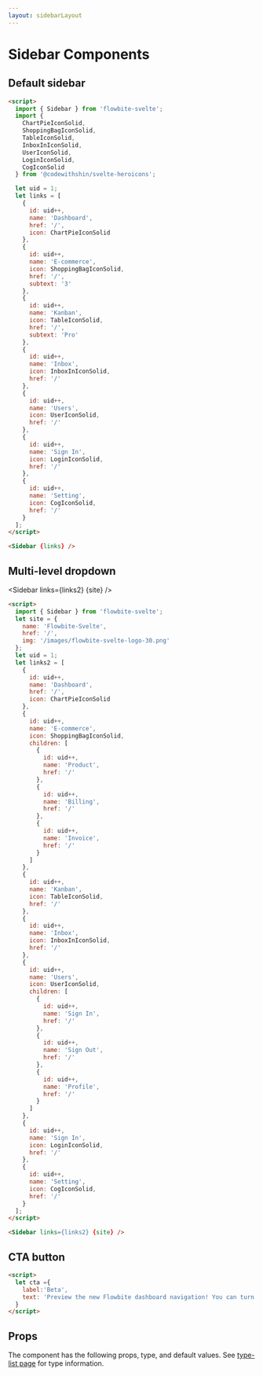 ```yaml
---
layout: sidebarLayout
---
```


<script>
  import { Sidebar, Table, TableDefaultRow } from '$lib/index';
  import componentProps from '../props/Sidebar.json'
  // Props table
  export let items = componentProps.props
	let propHeader = ['Name', 'Type', 'Default']
	// console.log(items)
	let divClass='w-full relative overflow-x-auto shadow-md sm:rounded-lg'

  import {
    ChartPieIconSolid,
    ShoppingBagIconSolid,
    TableIconSolid,
    InboxInIconSolid,
    UserIconSolid,
    LoginIconSolid,
    CogIconSolid
  } from '@codewithshin/svelte-heroicons';
  let site = {
    name: 'Flowbite-Svelte',
    href: '/',
    img: '/images/flowbite-svelte-logo-30.png'
  };
  let uid = 1;
  let links = [
    {
      id: uid++,
      name: 'Dashboard',
      href: '/',
      icon: ChartPieIconSolid
    },
    {
      id: uid++,
      name: 'E-commerce',
      icon: ShoppingBagIconSolid,
      href: '/',
      subtext: '<span class="inline-flex justify-center items-center p-3 ml-3 w-3 h-3 text-sm font-medium text-blue-600 bg-blue-200 rounded-full dark:bg-blue-900 dark:text-blue-200">3</span>'
    },
    {
      id: uid++,
      name: 'Kanban',
      icon: TableIconSolid,
      href: '/',
      subtext: '<span class="inline-flex justify-center items-center px-2 ml-3 text-sm font-medium text-gray-800 bg-gray-200 rounded-full dark:bg-gray-700 dark:text-gray-300">Pro</span>'
    },
    {
      id: uid++,
      name: 'Inbox',
      icon: InboxInIconSolid,
      href: '/'
    },
    {
      id: uid++,
      name: 'Users',
      icon: UserIconSolid,
      href: '/'
    },
    {
      id: uid++,
      name: 'Sign In',
      icon: LoginIconSolid,
      href: '/'
    },
    {
      id: uid++,
      name: 'Setting',
      icon: CogIconSolid,
      href: '/'
    }
  ];
  let links2 = [
    {
      id: uid++,
      name: 'Dashboard',
      href: '/',
      icon: ChartPieIconSolid
    },
    {
      id: uid++,
      name: 'E-commerce',
      icon: ShoppingBagIconSolid,
      children: [
        {
          id: uid++,
          name: 'Product',
          href: '/'
        },
        {
          id: uid++,
          name: 'Billing',
          href: '/'
        },
        {
          id: uid++,
          name: 'Invoice',
          href: '/'
        }
      ]
    },
    {
      id: uid++,
      name: 'Kanban',
      icon: TableIconSolid,
      href: '/'
    },
    {
      id: uid++,
      name: 'Inbox',
      icon: InboxInIconSolid,
      href: '/'
    },
    {
      id: uid++,
      name: 'Users',
      icon: UserIconSolid,
      children: [
        {
          id: uid++,
          name: 'Sign In',
          href: '/'
        },
        {
          id: uid++,
          name: 'Sign Out',
          href: '/'
        },
        {
          id: uid++,
          name: 'Profile',
          href: '/'
        }
      ]
    },
    {
      id: uid++,
      name: 'Sign In',
      icon: LoginIconSolid,
      href: '/'
    },
    {
      id: uid++,
      name: 'Setting',
      icon: CogIconSolid,
      href: '/'
    }
  ];
  let cta ={
    label:'Beta',
    text: 'Preview the new Flowbite dashboard navigation! You can turn the new navigation off for a limited time in your profile.'
  }
</script>

<h1 class="text-3xl w-full dark:text-white pt-16">Sidebar Components</h1>

<h2 class="text-2xl w-full mt-8 dark:text-white py-8" id="Default_sidebar">Default sidebar</h2>

<div class="container flex flex-wrap rounded-xl mx-auto bg-gradient-to-r bg-white dark:bg-gray-900 border border-gray-200 dark:border-gray-700 p-2 sm:p-6">
  <Sidebar {links} />
</div>

```html
<script>
  import { Sidebar } from 'flowbite-svelte';
  import {
    ChartPieIconSolid,
    ShoppingBagIconSolid,
    TableIconSolid,
    InboxInIconSolid,
    UserIconSolid,
    LoginIconSolid,
    CogIconSolid
  } from '@codewithshin/svelte-heroicons';

  let uid = 1;
  let links = [
    {
      id: uid++,
      name: 'Dashboard',
      href: '/',
      icon: ChartPieIconSolid
    },
    {
      id: uid++,
      name: 'E-commerce',
      icon: ShoppingBagIconSolid,
      href: '/',
      subtext: '3'
    },
    {
      id: uid++,
      name: 'Kanban',
      icon: TableIconSolid,
      href: '/',
      subtext: 'Pro'
    },
    {
      id: uid++,
      name: 'Inbox',
      icon: InboxInIconSolid,
      href: '/'
    },
    {
      id: uid++,
      name: 'Users',
      icon: UserIconSolid,
      href: '/'
    },
    {
      id: uid++,
      name: 'Sign In',
      icon: LoginIconSolid,
      href: '/'
    },
    {
      id: uid++,
      name: 'Setting',
      icon: CogIconSolid,
      href: '/'
    }
  ];
</script>

<Sidebar {links} />

```

<h2 class="text-2xl w-full mt-8 dark:text-white py-8" id="Multi_level_dropdown">Multi-level dropdown</h2>

<div class="container flex flex-wrap justify-center rounded-xl mx-auto bg-gradient-to-r bg-white dark:bg-gray-900 border border-gray-200 dark:border-gray-700 p-2 sm:p-6">

  <Sidebar links={links2} {site} />
  
</div>


```html
<script>
  import { Sidebar } from 'flowbite-svelte';
  let site = {
    name: 'Flowbite-Svelte',
    href: '/',
    img: '/images/flowbite-svelte-logo-30.png'
  };
  let uid = 1;
  let links2 = [
    {
      id: uid++,
      name: 'Dashboard',
      href: '/',
      icon: ChartPieIconSolid
    },
    {
      id: uid++,
      name: 'E-commerce',
      icon: ShoppingBagIconSolid,
      children: [
        {
          id: uid++,
          name: 'Product',
          href: '/'
        },
        {
          id: uid++,
          name: 'Billing',
          href: '/'
        },
        {
          id: uid++,
          name: 'Invoice',
          href: '/'
        }
      ]
    },
    {
      id: uid++,
      name: 'Kanban',
      icon: TableIconSolid,
      href: '/'
    },
    {
      id: uid++,
      name: 'Inbox',
      icon: InboxInIconSolid,
      href: '/'
    },
    {
      id: uid++,
      name: 'Users',
      icon: UserIconSolid,
      children: [
        {
          id: uid++,
          name: 'Sign In',
          href: '/'
        },
        {
          id: uid++,
          name: 'Sign Out',
          href: '/'
        },
        {
          id: uid++,
          name: 'Profile',
          href: '/'
        }
      ]
    },
    {
      id: uid++,
      name: 'Sign In',
      icon: LoginIconSolid,
      href: '/'
    },
    {
      id: uid++,
      name: 'Setting',
      icon: CogIconSolid,
      href: '/'
    }
  ];
</script>

<Sidebar links={links2} {site} />
```

<h2 class="text-2xl w-full mt-8 dark:text-white py-8">CTA button</h2>

<div class="container flex flex-wrap rounded-xl mx-auto bg-gradient-to-r bg-white dark:bg-gray-900 border border-gray-200 dark:border-gray-700 p-2 sm:p-6">
  <Sidebar {links} {cta} />
</div>

```html
<script>
  let cta ={
    label:'Beta',
    text: 'Preview the new Flowbite dashboard navigation! You can turn the new navigation off for a limited time in your profile.'
  }
</script>
```

<h2 class="text-2xl w-full dark:text-white py-8">Props</h2>

<p>The component has the following props, type, and default values. See <a href="/type-list" class="text-blue-600 hover:underline dark:text-blue-500">type-list page</a> for type information.</p>

<Table header={propHeader} {divClass} >
  <TableDefaultRow {items} rowState='hover' />
</Table>